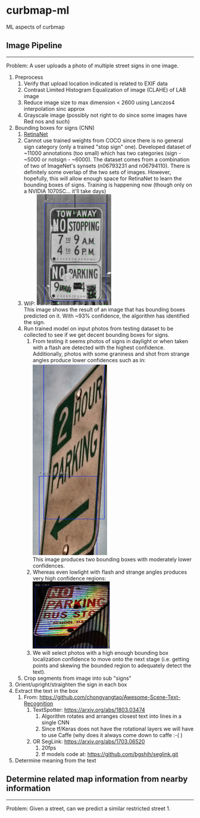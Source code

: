 # curbmap-ml
ML aspects of curbmap


## Image Pipeline
----
Problem: A user uploads a photo of multiple street signs in one image.
1. Preprocess
    1. Verify that upload location indicated is related to EXIF data
    2. Contrast Limited Histogram Equalization of image (CLAHE) of LAB image
    3. Reduce image size to max dimension < 2600 using Lanczos4 interpolation sinc approx
    4. Grayscale image (possibly not right to do since some images have Red nos and such)
2. Bounding boxes for signs (CNN)
    1. [RetinaNet](https://github.com/fizyr/keras-retinanet)
    2. Cannot use trained weights from COCO since there is no general sign category (only a trained "stop sign" one). Developed dataset of ~11000 annotations (too small) which has two categories (sign - ~5000 or notsign - ~6000). The dataset comes from a combination of two of ImageNet's synsets (n06793231 and n06794110). There is definitely some overlap of the two sets of images. However, hopefully, this will allow enough space for RetinaNet to learn the bounding boxes of signs. Training is happening now (though only on a NVIDIA 1070SC... it'll take days)
    3. WIP: <img src=images/result.png width="200px"> <br> This image shows the result of an image that has bounding boxes predicted on it. With ~93% confidence, the algorithm has identified the sign.
    4. Run trained model on input photos from testing dataset to be collected to see if we get decent bounding boxes for signs.
        1. From testing it seems photos of signs in daylight or when taken with a flash are detected with the highest confidence. Additionally, photos with some graniness and shot from strange angles produce lower confidences such as in:<br><img src="images/grainy.png" width="200px"><br> This image produces two bounding boxes with moderately lower confidences.
        2. Whereas even lowlight with flash and strange angles produces very high confidence regions: <br>
        <img src="images/flash.png" height="180px"> <br>
        3. We will select photos with a high enough bounding box localization confidence to move onto the next stage (i.e. getting points and skewing the bounded region to adequately detect the text).
    5. Crop segments from image into sub "signs"
3. Orient/upright/straighten the sign in each box
4. Extract the text in the box
    1. From: https://github.com/chongyangtao/Awesome-Scene-Text-Recognition 
        1. TextSpotter: https://arxiv.org/abs/1803.03474
            1. Algorithm rotates and arranges closest text into lines in a single CNN
            2. Since tf/Keras does not have the rotational layers we will have to use Caffe (why does it always come down to caffe :-( )
        2. OR SegLink: https://arxiv.org/abs/1703.06520
            1. 20fps
            2. tf models code at: https://github.com/bgshih/seglink.git
5. Determine meaning from the text


## Determine related map information from nearby information
---
Problem: Given a street, can we predict a similar restricted street
1. 
